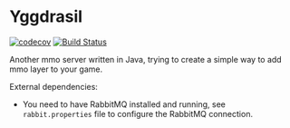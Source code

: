 # Yggdrasil

[![codecov](https://codecov.io/gh/Supamiu/yggdrasil/branch/master/graph/badge.svg)](https://codecov.io/gh/Supamiu/yggdrasil)
[![Build Status](https://travis-ci.org/Supamiu/yggdrasil.svg?branch=master)](https://travis-ci.org/Supamiu/yggdrasil)

Another mmo server written in Java, trying to create a simple way to add mmo layer to your game.

External dependencies:

 - You need to have RabbitMQ installed and running, see `rabbit.properties` file to configure the RabbitMQ connection.
